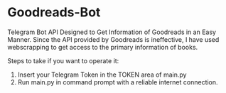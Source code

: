 # Goodreads-Bot
Telegram Bot API Designed to Get Information of Goodreads in an Easy Manner. Since the API provided by Goodreads is ineffective, I have used webscrapping to get access to the primary information of books. 

Steps to take if you want to operate it:
1. Insert your Telegram Token in the TOKEN area of main.py
2. Run main.py in command prompt with a reliable internet connection.
